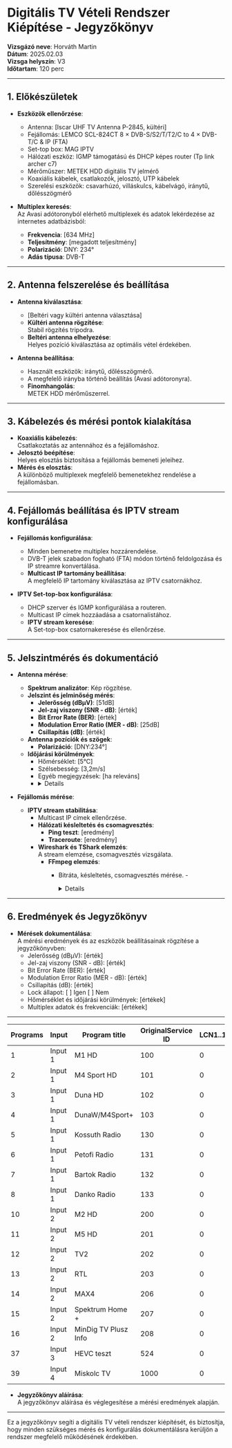 # Digitális TV Vételi Rendszer Kiépítése - Jegyzőkönyv

**Vizsgázó neve**: Horváth Martin   
**Dátum**: 2025.02.03   
**Vizsga helyszín**: V3  
**Időtartam**: 120 perc  

---

## 1. Előkészületek
- **Eszközök ellenőrzése**:
  - Antenna: [Iscar UHF TV Antenna P-2845, kültéri]
  - Fejállomás: LEMCO SCL-824CT 8 × DVB-S/S2/T/T2/C to 4 × DVB-T/C & IP (FTA)
  - Set-top box: MAG IPTV
  - Hálózati eszköz: IGMP támogatású és DHCP képes router (Tp link archer c7)  
  - Mérőműszer: METEK HDD digitális TV jelmérő
  - Koaxiális kábelek, csatlakozók, jelosztó, UTP kábelek
  - Szerelési eszközök: csavarhúzó, villáskulcs, kábelvágó, iránytű, dőlésszögmérő

- **Multiplex keresés**:  
  Az Avasi adótoronyból elérhető multiplexek és adatok lekérdezése az internetes adatbázisból:  
  - **Frekvencia**: [634 MHz]  
  - **Teljesítmény**: [megadott teljesítmény]  
  - **Polarizáció**: DNY: 234°  
  - **Adás típusa**: DVB-T

---

## 2. Antenna felszerelése és beállítása

- **Antenna kiválasztása**:  
  - [Beltéri vagy kültéri antenna választása]
  - **Kültéri antenna rögzítése**:  
    Stabil rögzítés tripodra.
  - **Beltéri antenna elhelyezése**:  
    Helyes pozíció kiválasztása az optimális vétel érdekében.

- **Antenna beállítása**:  
  - Használt eszközök: iránytű, dőlésszögmérő.
  - A megfelelő irányba történő beállítás (Avasi adótoronyra).
  - **Finomhangolás**:  
    METEK HDD mérőműszerrel.

---

## 3. Kábelezés és mérési pontok kialakítása

- **Koaxiális kábelezés**:  
  Csatlakoztatás az antennához és a fejállomáshoz.
- **Jelosztó beépítése**:  
  Helyes elosztás biztosítása a fejállomás bemeneti jeleihez.
- **Mérés és elosztás**:  
  A különböző multiplexek megfelelő bemenetekhez rendelése a fejállomásban.

---

## 4. Fejállomás beállítása és IPTV stream konfigurálása

- **Fejállomás konfigurálása**:  
  - Minden bemenetre multiplex hozzárendelése.  
  - DVB-T jelek szabadon fogható (FTA) módon történő feldolgozása és IP streamre konvertálása.
  - **Multicast IP tartomány beállítása**:  
    A megfelelő IP tartomány kiválasztása az IPTV csatornákhoz.

- **IPTV Set-top-box konfigurálása**:  
  - DHCP szerver és IGMP konfigurálása a routeren.
  - Multicast IP címek hozzáadása a csatornalistához.
  - **IPTV stream keresése**:  
    A Set-top-box csatornakeresése és ellenőrzése.

---

## 5. Jelszintmérés és dokumentáció

- **Antenna mérése**:
  - **Spektrum analizátor**: Kép rögzítése.
  - **Jelszint és jelminőség mérés**:  
    - **Jelerősség (dBμV)**: [51dB]  
    - **Jel-zaj viszony (SNR - dB)**: [érték]  
    - **Bit Error Rate (BER)**: [érték]  
    - **Modulation Error Ratio (MER - dB)**: [25dB]  
    - **Csillapítás (dB)**: [érték]
  - **Antenna pozíciók és szögek**:  
    - **Polarizáció**: [DNY:234°]
  - **Időjárási körülmények**:  
    - Hőmérséklet: [5°C]  
    - Szélsebesség: [3,2m/s]  
    - Egyéb megjegyzések: [ha releváns]
    -  <details>
          <img src="https://martinez7200.github.io/tavkozles/jegyzokonyv/iptv/its_snapshot_0002.bmp"/>
          <img src="https://martinez7200.github.io/tavkozles/jegyzokonyv/iptv/its_snapshot_0001.bmp"/>
          </details> 
     

- **Fejállomás mérése**:  
  - **IPTV stream stabilitása**:  
    - Multicast IP címek ellenőrzése.
    - **Hálózati késleltetés és csomagvesztés**:  
      - **Ping teszt**: [eredmény]  
      - **Traceroute**: [eredmény]
    - **Wireshark és TShark elemzés**:  
      A stream elemzése, csomagvesztés vizsgálata.
      - **FFmpeg elemzés**:  
        - Bitráta, késleltetés, csomagvesztés mérése.
        -<details>
          <img src="https://martinez7200.github.io/tavkozles/jegyzokonyv/iptv/Képernyőkép 2025-02-04 084129.png"/>
          <img src="https://martinez7200.github.io/tavkozles/jegyzokonyv/iptv/Képernyőkép 2025-02-04 084154.png"/>
          <img src="https://martinez7200.github.io/tavkozles/jegyzokonyv/iptv/Képernyőkép 2025-02-04 084154.png"/>
          <img src="https://martinez7200.github.io/tavkozles/jegyzokonyv/iptv/Képernyőkép 2025-02-04 084250.png"/>
         
          </details> 
---

## 6. Eredmények és Jegyzőkönyv

- **Mérések dokumentálása**:  
  A mérési eredmények és az eszközök beállításainak rögzítése a jegyzőkönyvben:
  - Jelerősség (dBμV): [érték]
  - Jel-zaj viszony (SNR - dB): [érték]
  - Bit Error Rate (BER): [érték]
  - Modulation Error Ratio (MER - dB): [érték]
  - Csillapítás (dB): [érték]
  - Lock állapot: [ ] Igen [ ] Nem
  - Hőmérséklet és időjárási körülmények: [értékek]
  - Multiplex adatok és frekvenciák: [értékek]

---
| Programs | Input   | Program title            | OriginalService ID | LCN1..1023 | Encrypted | TS Output | OutputService ID | IP address  | IP port | Protocol |
|----------|---------|--------------------------|--------------------|------------|-----------|-----------|------------------|-------------|---------|----------|
| 1        | Input 1 | M1 HD                    | 100                | 0          | FTA       | 1         | 100              | 239.1.1.1   | 10001   | UDP      |
| 2        | Input 1 | M4 Sport HD              | 101                | 0          | FTA       | 1         | 101              | 239.1.1.1   | 10002   | UDP      |
| 3        | Input 1 | Duna HD                  | 102                | 0          | FTA       | 1         | 102              | 239.1.1.1   | 10003   | UDP      |
| 4        | Input 1 | DunaW/M4Sport+           | 103                | 0          | FTA       | 2         | 103              | 239.1.1.1   | 10004   | UDP      |
| 5        | Input 1 | Kossuth Radio            | 130                | 0          | FTA       | 4         | 130              | 239.1.1.1   | 10005   | UDP      |
| 6        | Input 1 | Petofi Radio             | 131                | 0          | FTA       | 4         | 131              | 239.1.1.1   | 10006   | UDP      |
| 7        | Input 1 | Bartok Radio             | 132                | 0          | FTA       | 4         | 132              | 239.1.1.1   | 10007   | UDP      |
| 8        | Input 1 | Danko Radio              | 133                | 0          | FTA       | 4         | 133              | 239.1.1.1   | 10008   | UDP      |
| 10       | Input 2 | M2 HD                    | 200                | 0          | FTA       | 1         | 200              | 239.1.1.1   | 10009   | UDP      |
| 11       | Input 2 | M5 HD                    | 201                | 0          | FTA       | 2         | 201              | 239.1.1.1   | 10010   | UDP      |
| 12       | Input 2 | TV2                      | 202                | 0          | FTA       | 1         | 202              | 239.1.1.1   | 10011   | UDP      |
| 13       | Input 2 | RTL                      | 203                | 0          | FTA       | 1         | 203              | 239.1.1.1   | 10012   | UDP      |
| 14       | Input 2 | MAX4                     | 206                | 0          | FTA       | 2         | 206              | 239.1.1.1   | 10013   | UDP      |
| 15       | Input 2 | Spektrum Home +          | 207                | 0          | FTA       | 2         | 207              | 239.1.1.1   | 10014   | UDP      |
| 16       | Input 2 | MinDig TV Plusz Info     | 208                | 0          | FTA       | 2         | 208              | 239.1.1.1   | 10015   | UDP      |
| 37       | Input 3 | HEVC teszt               | 524                | 0          | FTA       | 2         | 524              | 239.1.1.1   | 10016   | UDP      |
| 39       | Input 4 | Miskolc TV               | 1000               | 0          | FTA       | 2         | 1000             | 239.1.1.1   | 10017   | UDP      |

- **Jegyzőkönyv aláírása**:  
  A jegyzőkönyv aláírása és véglegesítése a mérési eredmények alapján.

---

Ez a jegyzőkönyv segíti a digitális TV vételi rendszer kiépítését, és biztosítja, hogy minden szükséges mérés és konfigurálás dokumentálásra kerüljön a rendszer megfelelő működésének érdekében.
